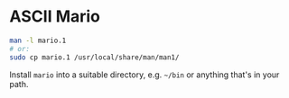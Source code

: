 # ASCII Mario
```bash
man -l mario.1
# or:
sudo cp mario.1 /usr/local/share/man/man1/
```

Install `mario` into a suitable directory, e.g. `~/bin` or anything that's in your path.
